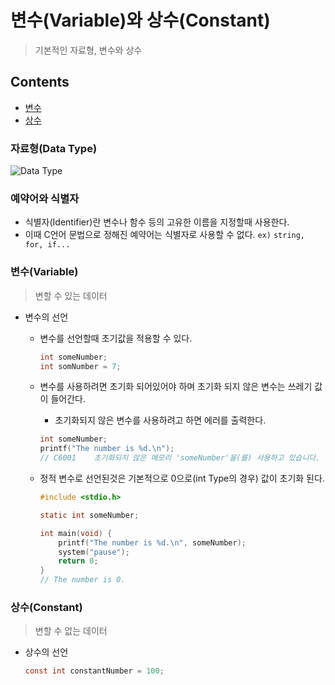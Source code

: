 # 변수(Variable)와 상수(Constant)

> 기본적인 자료형, 변수와 상수

## Contents

- [변수](https://github.com/JoongChangYang/TIL_C/blob/main/Variable_And_Constant.md#%EB%B3%80%EC%88%98variable)
- [상수](https://github.com/JoongChangYang/TIL_C/blob/main/Variable_And_Constant.md#%EC%83%81%EC%88%98constant)



### 자료형(Data Type)

![Data Type](https://github.com/JoongChangYang/TIL_C/blob/main/Assets/C_DataType.png)



### 예약어와 식별자

- 식별자(Identifier)란 변수나 함수 등의 고유한 이름을 지정할때 사용한다.
- 이때 C언어 문법으로 정해진 예약어는 식별자로 사용할 수 없다. `ex)` `string, for, if...`



### 변수(Variable)

> 변할 수 있는 데이터

- 변수의 선언

  - 변수를 선언할때 초기값을 적용할 수 있다.

    ``` c
    int someNumber;
    int somNumber = 7;
    ```

  - 변수를 사용하려면 초기화 되어있어야 하며 초기화 되지 않은 변수는 쓰레기 값이 들어간다.

    - 초기화되지 않은 변수를 사용하려고 하면 에러를 출력한다.

    ``` c
    int someNumber;
    printf("The number is %d.\n");
    // C6001	초기화되지 않은 메모리 'someNumber'을(를) 사용하고 있습니다.
    ```

  - 정적 변수로 선언된것은 기본적으로 0으로(int Type의 경우) 값이 초기화 된다.

    ``` c
    #include <stdio.h>
    
    static int someNumber;
    
    int main(void) {
    	printf("The number is %d.\n", someNumber);
    	system("pause");
    	return 0;
    }
    // The number is 0.
    ```
  
  

### 상수(Constant)

> 변할 수 없는 데이터

- 상수의 선언

  ``` c
  const int constantNumber = 100;
  ```

  

  